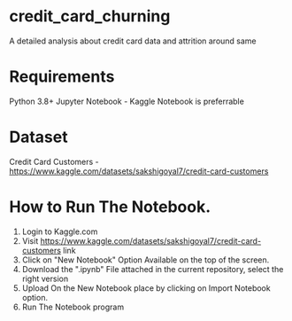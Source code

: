 # credit_card_churning
A detailed analysis about credit card data and attrition around same

# Requirements
Python 3.8+
Jupyter Notebook - Kaggle Notebook is preferrable

# Dataset
Credit Card Customers - https://www.kaggle.com/datasets/sakshigoyal7/credit-card-customers

# How to Run The Notebook.
1. Login to Kaggle.com
2. Visit https://www.kaggle.com/datasets/sakshigoyal7/credit-card-customers link
3. Click on "New Notebook" Option Available on the top of the screen.
4. Download the ".ipynb" File attached in the current repository, select the right version
5. Upload On the New Notebook place by clicking on Import Notebook option.
6. Run The Notebook program


